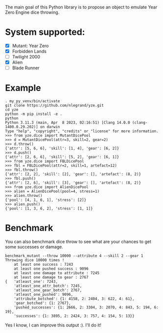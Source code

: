 The main goal of this Python library is to propose an object to emulate
Year Zero Engine dice throwing.

# System supported:
- [X] Mutant: Year Zero
- [X] Forbidden Lands
- [ ] Twilight 2000
- [X] Alien
- [ ] Blade Runner

# Example
```
. my_py_venv/bin/activate
git clone https://github.com/nlegrand/yze.git
cd yze
python -m pip install -e .
python
Python 3.11.3 (main, Apr  8 2023, 02:16:51) [Clang 14.0.0 (clang-1400.0.29.202)] on darwin
Type "help", "copyright", "credits" or "license" for more information.
>>> from yze.dice import MutantDicePool
>>> d = MutantDicePool(attr=3, skill=2, gear=2)
>>> d.throw()
{'attr': [5, 6, 6], 'skill': [1, 4], 'gear': [6, 2]}
>>> d.push()
{'attr': [2, 6, 6], 'skill': [5, 2], 'gear': [6, 1]}
>>> from yze.dice import FBLDicePool
>>> fbl = FBLDicePool(attr=2, skill=1, artefact=12)
>>> fbl.throw()
{'attr': [2, 2], 'skill': [2], 'gear': [], 'artefact': (8, 2)}
>>> fbl.push()
{'attr': [2, 6], 'skill': [3], 'gear': [], 'artefact': (8, 2)}
>>> from yze.dice import AlienDicePool
>>> alien = AlienDicePool(pool=4, stress=1)
>>> alien.throw()
{'pool': [4, 1, 6, 1], 'stress': [2]}
>>> alien.push()
{'pool': [1, 3, 6, 2], 'stress': [1, 1]}
```

# Benchmark
You can also benchmark dice throw to see what are your chances to get
some successes or damage.

```
benchmark_mutant --throw 10000 --attribute 4 --skill 2 --gear 1
Throwing dice 10000 times !
    at least one success : 7243
    at least one pushed success : 9096
    at least one damage to attribute : 7245
    at least one damage to gear : 2767
{   'atleast_one': 7243,
    'atleast_one_attr_botch': 7245,
    'atleast_one_gear_botch': 2767,
    'atleast_one_pushed': 9096,
    'attribute_botched': {1: 4158, 2: 2404, 3: 622, 4: 61},
    'gear_botched': {1: 2767},
    'pushed_successes': {1: 2666, 2: 3304, 3: 2070, 4: 843, 5: 194, 6: 19},
    'successes': {1: 3895, 2: 2424, 3: 757, 4: 154, 5: 13}}
```

Yes I know, I can improve this output :). I'll do it!
